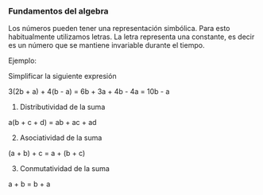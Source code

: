 ### Fundamentos del algebra

Los números pueden tener una representación simbólica. Para esto habitualmente utilizamos letras. La letra representa una constante, es decir es un número que se mantiene invariable durante el tiempo.

Ejemplo:

Simplificar la siguiente expresión

3(2b + a) + 4(b - a) =
6b + 3a + 4b - 4a =
10b - a

1. Distributividad de la suma

a(b + c + d) = ab + ac + ad

2. Asociatividad de la suma

(a + b) + c = a + (b + c)

3. Conmutatividad de la suma

a + b = b + a
